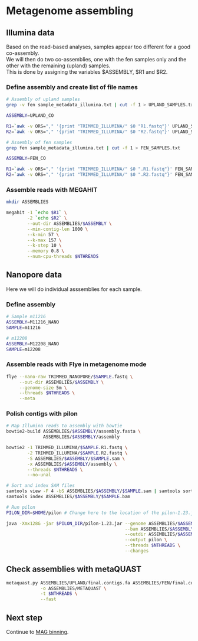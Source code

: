 # Metagenome assembling

## Illumina data

Based on the read-based analyses, samples appear too different for a good co-assembly.  
We will then do two co-assemblies, one with the fen samples only and the other with the remaining (upland) samples.  
This is done by assigning the variables $ASSEMBLY, $R1 and $R2.  

### Define assembly and create list of file names

```bash
# Assembly of upland samples
grep -v fen sample_metadata_illumina.txt | cut -f 1 > UPLAND_SAMPLES.txt

ASSEMBLY=UPLAND_CO

R1=`awk -v ORS="," '{print "TRIMMED_ILLUMINA/" $0 "R1.fastq"}' UPLAND_SAMPLES.txt | sed 's/,$/\n/'`
R2=`awk -v ORS="," '{print "TRIMMED_ILLUMINA/" $0 "R2.fastq"}' UPLAND_SAMPLES.txt | sed 's/,$/\n/'`

# Assembly of fen samples
grep fen sample_metadata_illumina.txt | cut -f 1 > FEN_SAMPLES.txt

ASSEMBLY=FEN_CO

R1=`awk -v ORS="," '{print "TRIMMED_ILLUMINA/" $0 ".R1.fastq"}' FEN_SAMPLES.txt | sed 's/,$/\n/'`
R2=`awk -v ORS="," '{print "TRIMMED_ILLUMINA/" $0 ".R2.fastq"}' FEN_SAMPLES.txt | sed 's/,$/\n/'`
```

### Assemble reads with MEGAHIT

```bash
mkdir ASSEMBLIES

megahit -1 `echo $R1` \
        -2 `echo $R2` \
        --out-dir ASSEMBLIES/$ASSEMBLY \
        --min-contig-len 1000 \
        --k-min 57 \
        --k-max 157 \
        --k-step 10 \
        --memory 0.8 \
        --num-cpu-threads $NTHREADS
```

## Nanopore data

Here we will do individual asssemblies for each sample.

### Define assembly

```bash
# Sample m11216
ASSEMBLY=M11216_NANO
SAMPLE=m11216

# m12208
ASSEMBLY=M12208_NANO
SAMPLE=m12208
```

### Assemble reads with Flye in metagenome mode

```bash
flye --nano-raw TRIMMED_NANOPORE/$SAMPLE.fastq \
     --out-dir ASSEMBLIES/$ASSEMBLY \
     --genome-size 5m \
     --threads $NTHREADS \
     --meta
```

### Polish contigs with pilon

```bash
# Map Illumina reads to assembly with bowtie
bowtie2-build ASSEMBLIES/$ASSEMBLY/assembly.fasta \
              ASSEMBLIES/$ASSEMBLY/assembly

bowtie2 -1 TRIMMED_ILLUMINA/$SAMPLE.R1.fastq \
        -2 TRIMMED_ILLUMINA/$SAMPLE.R2.fastq \
        -S ASSEMBLIES/$ASSEMBLY/$SAMPLE.sam \
        -x ASSEMBLIES/$ASSEMBLY/assembly \
        --threads $NTHREADS \
        --no-unal

# Sort and index SAM files
samtools view -F 4 -bS ASSEMBLIES/$ASSEMBLY/$SAMPLE.sam | samtools sort > ASSEMBLIES/$ASSEMBLY/$SAMPLE.bam
samtools index ASSEMBLIES/$ASSEMBLY/$SAMPLE.bam

# Run pilon
PILON_DIR=$HOME/pilon # Change here to the location of the pilon-1.23.jar file in your system

java -Xmx128G -jar $PILON_DIR/pilon-1.23.jar --genome ASSEMBLIES/$ASSEMBLY/assembly.fasta \
                                             --bam ASSEMBLIES/$ASSEMBLY/$SAMPLE.bam \
                                             --outdir ASSEMBLIES/$ASSEMBLY \
                                             --output pilon \
                                             --threads $NTHREADS \
                                             --changes
```

## Check assemblies with metaQUAST

```bash
metaquast.py ASSEMBLIES/UPLAND/final.contigs.fa ASSEMBLIES/FEN/final.contigs.fa ASSEMBLIES/m11216/pilon.fasta ASSEMBLIES/m12208/pilon.fasta \
             -o ASSEMBLIES/METAQUAST \
             -t $NTHREADS \
             --fast
```

## Next step

Continue to [MAG binning](https://github.com/ArcticMicrobialEcology/Kilpisjarvi-MAGs/blob/master/04-MAG-binning.md).
